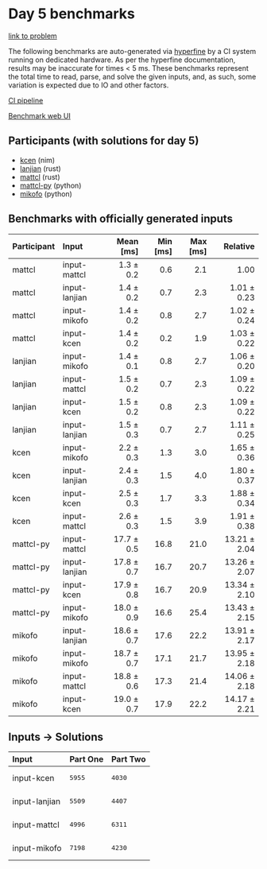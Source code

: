 # Day 5 benchmarks

[link to problem](https://adventofcode.com/2024/day/5)

The following benchmarks are auto-generated via
[hyperfine](https://github.com/sharkdp/hyperfine) by a CI system running on
dedicated hardware. As per the hyperfine documentation, results may be
inaccurate for times < 5 ms. These benchmarks represent the total time to read,
parse, and solve the given inputs, and, as such, some variation is expected due
to IO and other factors.

[CI pipeline](http://ci.papercode.net:8080/teams/main/pipelines/aoc2024)

[Benchmark web UI](https://aoc.ancalagon.black)


## Participants (with solutions for day 5)

- [kcen](https://github.com/kcen/aoc2024) (nim)
- [lanjian](https://github.com/lanjian/aoc-2024) (rust)
- [mattcl](https://github.com/mattcl/aoc2024) (rust)
- [mattcl-py](https://github.com/mattcl/aoc2024-py) (python)
- [mikofo](https://github.com/mikofo/aoc2024) (python)


## Benchmarks with officially generated inputs

| Participant | Input | Mean [ms] | Min [ms] | Max [ms] | Relative |
|:---|:---|---:|---:|---:|---:|
| mattcl | input-mattcl | 1.3 ± 0.2 | 0.6 | 2.1 | 1.00 |
| mattcl | input-lanjian | 1.4 ± 0.2 | 0.7 | 2.3 | 1.01 ± 0.23 |
| mattcl | input-mikofo | 1.4 ± 0.2 | 0.8 | 2.7 | 1.02 ± 0.24 |
| mattcl | input-kcen | 1.4 ± 0.2 | 0.2 | 1.9 | 1.03 ± 0.22 |
| lanjian | input-mikofo | 1.4 ± 0.1 | 0.8 | 2.7 | 1.06 ± 0.20 |
| lanjian | input-mattcl | 1.5 ± 0.2 | 0.7 | 2.3 | 1.09 ± 0.22 |
| lanjian | input-kcen | 1.5 ± 0.2 | 0.8 | 2.3 | 1.09 ± 0.22 |
| lanjian | input-lanjian | 1.5 ± 0.3 | 0.7 | 2.7 | 1.11 ± 0.25 |
| kcen | input-mikofo | 2.2 ± 0.3 | 1.3 | 3.0 | 1.65 ± 0.36 |
| kcen | input-lanjian | 2.4 ± 0.3 | 1.5 | 4.0 | 1.80 ± 0.37 |
| kcen | input-kcen | 2.5 ± 0.3 | 1.7 | 3.3 | 1.88 ± 0.34 |
| kcen | input-mattcl | 2.6 ± 0.3 | 1.5 | 3.9 | 1.91 ± 0.38 |
| mattcl-py | input-mattcl | 17.7 ± 0.5 | 16.8 | 21.0 | 13.21 ± 2.04 |
| mattcl-py | input-lanjian | 17.8 ± 0.7 | 16.7 | 20.7 | 13.26 ± 2.07 |
| mattcl-py | input-kcen | 17.9 ± 0.8 | 16.7 | 20.9 | 13.34 ± 2.10 |
| mattcl-py | input-mikofo | 18.0 ± 0.9 | 16.6 | 25.4 | 13.43 ± 2.15 |
| mikofo | input-lanjian | 18.6 ± 0.7 | 17.6 | 22.2 | 13.91 ± 2.17 |
| mikofo | input-mikofo | 18.7 ± 0.7 | 17.1 | 21.7 | 13.95 ± 2.18 |
| mikofo | input-mattcl | 18.8 ± 0.6 | 17.3 | 21.4 | 14.06 ± 2.18 |
| mikofo | input-kcen | 19.0 ± 0.7 | 17.9 | 22.2 | 14.17 ± 2.21 |


## Inputs -> Solutions

| Input | Part One | Part Two |
|:---|:---|:---|
|input-kcen|<pre>5955</pre>|<pre>4030</pre>|
|input-lanjian|<pre>5509</pre>|<pre>4407</pre>|
|input-mattcl|<pre>4996</pre>|<pre>6311</pre>|
|input-mikofo|<pre>7198</pre>|<pre>4230</pre>|